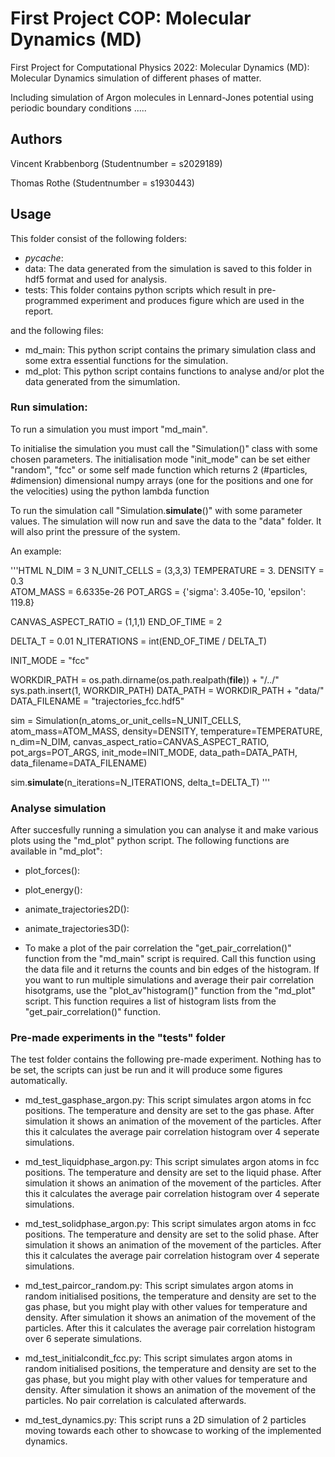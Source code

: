 # First Project COP: Molecular Dynamics (MD)

First Project for Computational Physics 2022: 
Molecular Dynamics (MD): Molecular Dynamics simulation of different phases of matter.

Including simulation of Argon molecules in Lennard-Jones potential using periodic boundary conditions
.....

## Authors
Vincent Krabbenborg (Studentnumber = s2029189)

Thomas Rothe (Studentnumber = s1930443)

## Usage

This folder consist of the following folders:

- _pycache_:
- data: The data generated from the simulation is saved to this folder in hdf5 format and used for analysis. 
- tests: This folder contains python scripts which result in pre-programmed experiment and produces figure which are used in the report. 

and the following files:

- md_main: This python script contains the primary simulation class and some extra essential functions for the simulation.
- md_plot: This python script contains functions to analyse and/or plot the data generated from the simumlation.

### Run simulation:

To run a simulation you must import "md_main".

To initialise the simulation you must call the "Simulation()" class with some chosen parameters. The initialisation mode "init_mode" can be set either "random", "fcc" or some self made function which returns 2 (#particles, #dimension) dimensional numpy arrays (one for the positions and one for the velocities) using the python lambda function

To run the simulation call "Simulation.__simulate__()" with some parameter values. The simulation will now run and save the data to the "data" folder. It will also print the pressure of the system.

An example:

'''HTML
N_DIM = 3 
N_UNIT_CELLS = (3,3,3) 
TEMPERATURE = 3. 
DENSITY = 0.3  
ATOM_MASS = 6.6335e-26 
POT_ARGS = {'sigma': 3.405e-10, 'epsilon': 119.8}

CANVAS_ASPECT_RATIO = (1,1,1) 
END_OF_TIME = 2

DELTA_T = 0.01
N_ITERATIONS = int(END_OF_TIME / DELTA_T)
    
INIT_MODE = "fcc"

WORKDIR_PATH = os.path.dirname(os.path.realpath(__file__)) + "/../"
sys.path.insert(1, WORKDIR_PATH)
DATA_PATH = WORKDIR_PATH + "data/" 
DATA_FILENAME = "trajectories_fcc.hdf5"
    
sim = Simulation(n_atoms_or_unit_cells=N_UNIT_CELLS, 
                 atom_mass=ATOM_MASS, 
                 density=DENSITY, 
                 temperature=TEMPERATURE,
                 n_dim=N_DIM, 
                 canvas_aspect_ratio=CANVAS_ASPECT_RATIO, 
                 pot_args=POT_ARGS, 
                 init_mode=INIT_MODE, 
                 data_path=DATA_PATH, 
                 data_filename=DATA_FILENAME)
    
sim.__simulate__(n_iterations=N_ITERATIONS, delta_t=DELTA_T)
'''

### Analyse simulation

After succesfully running a simulation you can analyse it and make various plots using the "md_plot" python script. The following functions are available in "md_plot":

- plot_forces():
- plot_energy():
- animate_trajectories2D():
- animate_trajectories3D():

- To make a plot of the pair correlation the "get_pair_correlation()" function from the "md_main" script is required. Call this function using the data file and it returns the counts and bin edges of the histogram. If you want to run multiple simulations and average their pair correlation hisotgrams, use the "plot_av"histogram()" function from the "md_plot" script. This function requires a list of histogram lists from the "get_pair_correlation()" function.

### Pre-made experiments in the "tests" folder

The test folder contains the following pre-made experiment. Nothing has to be set, the scripts can just be run and it will produce some figures automatically.

- md_test_gasphase_argon.py: This script simulates argon atoms in fcc positions. The temperature and density are set to the gas phase. After simulation it shows an animation of the movement of the particles. After this it calculates the average pair correlation histogram over 4 seperate simulations.

- md_test_liquidphase_argon.py: This script simulates argon atoms in fcc positions. The temperature and density are set to the liquid phase. After simulation it shows an animation of the movement of the particles. After this it calculates the average pair correlation histogram over 4 seperate simulations.

- md_test_solidphase_argon.py: This script simulates argon atoms in fcc positions. The temperature and density are set to the solid phase. After simulation it shows an animation of the movement of the particles. After this it calculates the average pair correlation histogram over 4 seperate simulations.

- md_test_paircor_random.py: This script simulates argon atoms in random initialised positions, the temperature and density are set to the gas phase, but you might play with other values for temperature and density. After simulation it shows an animation of the movement of the particles. After this it calculates the average pair correlation histogram over 6 seperate simulations.

- md_test_initialcondit_fcc.py: This script simulates argon atoms in random initialised positions, the temperature and density are set to the gas phase, but you might play with other values for temperature and density. After simulation it shows an animation of the movement of the particles. No pair correlation is calculated afterwards.

- md_test_dynamics.py: This script runs a 2D simulation of 2 particles moving towards each other to showcase to working of the implemented dynamics.

